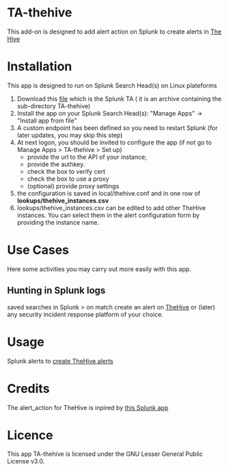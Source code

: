 # TA-thehive
This add-on is designed to add alert action on Splunk to create alerts in [The Hive](https://thehive-project.org/)

# Installation
This app is designed to run on Splunk Search Head(s) on Linux plateforms
1. Download this [file](TA-thehive.tar.gz) which is the Splunk TA ( it is an archive containing the sub-directory TA-thehive)
3. Install the app on your Splunk Search Head(s): "Manage Apps" -> "Install app from file"
4. A custom endpoint has been defined so you need to restart Splunk (for later updates, you may skip this step)
5. At next logon, you should be invited to configure the app (if not go to Manage Apps > TA-thehive > Set up) 
    - provide the url to the API of your instance;
    - provide the authkey.
    - check the box to verify cert
    - check the box to use a proxy
    - (optional) provide proxy settings
6. the configuration is saved in local/thehive.conf and in one row of **lookups/thehive_instances.csv**
7. lookups/thehive_instances.csv can be edited to add other TheHive instances. You can select them in the alert configuration form by providing the instance name.

# Use Cases

Here some activities you may carry out more easily with this app.
## Hunting in Splunk logs
saved searches in Splunk > on match create an alert on [TheHive](https://thehive-project.org/) or (later) any security incident response platform of your choice.

# Usage
Splunk alerts to [create TheHive alerts](docs/thehivealerts.md)

# Credits
The alert_action for TheHive is inpired by [this Splunk app](https://splunkbase.splunk.com/app/3642/)

# Licence
This app TA-thehive is licensed under the GNU Lesser General Public License v3.0.
